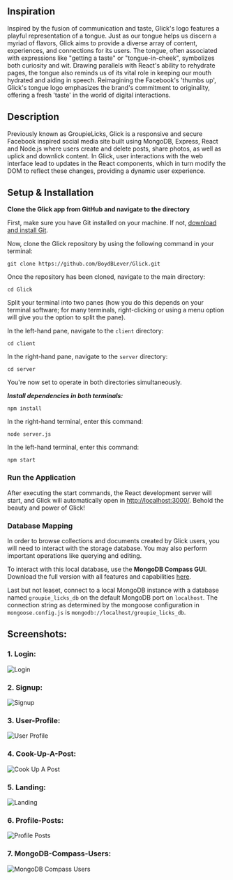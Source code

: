 ## Inspiration
Inspired by the fusion of communication and taste, Glick's logo features a playful representation of a tongue. Just as our tongue helps us discern a myriad of flavors, Glick aims to provide a diverse array of content, experiences, and connections for its users. The tongue, often associated with expressions like "getting a taste" or "tongue-in-cheek", symbolizes both curiosity and wit. Drawing parallels with React's ability to rehydrate pages, the tongue also reminds us of its vital role in keeping our mouth hydrated and aiding in speech. Reimagining the Facebook's 'thumbs up', Glick's tongue logo emphasizes the brand's commitment to originality, offering a fresh 'taste' in the world of digital interactions.

## Description
Previously known as GroupieLicks, Glick is a responsive and secure Facebook inspired social media site built using MongoDB, Express, React and Node.js where users create and delete posts, share photos, as well as uplick and downlick content. In Glick, user interactions with the web interface lead to updates in the React components, which in turn modify the DOM to reflect these changes, providing a dynamic user experience.

## Setup & Installation

**Clone the Glick app from GitHub and navigate to the directory**

   First, make sure you have Git installed on your machine. If not, [download and install Git](https://git-scm.com/downloads).

   Now, clone the Glick repository by using the following command in your terminal:
   
   ```
   git clone https://github.com/BoydBLever/Glick.git
   ```


Once the repository has been cloned, navigate to the main directory:

```
cd Glick
```


Split your terminal into two panes (how you do this depends on your terminal software; for many terminals, right-clicking or using a menu option will give you the option to split the pane). 

In the left-hand pane, navigate to the `client` directory:

```
cd client
```


In the right-hand pane, navigate to the `server` directory:

```
cd server
```

You're now set to operate in both directories simultaneously.

***Install dependencies in both terminals:***
```
npm install
```

In the right-hand terminal, enter this command:
```
node server.js
```
In the left-hand terminal, enter this command:
```
npm start
```

### Run the Application
After executing the start commands, the React development server will start, and Glick will automatically open in [http://localhost:3000/](http://localhost:3000/). Behold the beauty and power of Glick!

### Database Mapping
In order to browse collections and documents created by Glick users, you will need to interact with the storage database. You may also perform important operations like querying and editing.

To interact with this local database, use the **MongoDB Compass GUI**. Download the full version with all features and capabilities [here](https://www.mongodb.com/try/download/compass).

Last but not leaset, connect to a local MongoDB instance with a database named `groupie_licks_db` on the default MongoDB port on `localhost`. The connection string as determined by the mongoose configuration in `mongoose.config.js` is `mongodb://localhost/groupie_licks_db`.

## Screenshots:

### 1. Login:
![Login](Screenshots/Login.png)

### 2. Signup:
![Signup](Screenshots/Signup.png)

### 3. User-Profile:
![User Profile](Screenshots/User-Profile.png)

### 4. Cook-Up-A-Post:
![Cook Up A Post](Screenshots/Cook-Up-A-Post.png)

### 5. Landing:
![Landing](Screenshots/Landing.png)

### 6. Profile-Posts:
![Profile Posts](Screenshots/Profile-Posts.png)

### 7. MongoDB-Compass-Users:
![MongoDB Compass Users](Screenshots/MongoDB-Compass-Users.png)

